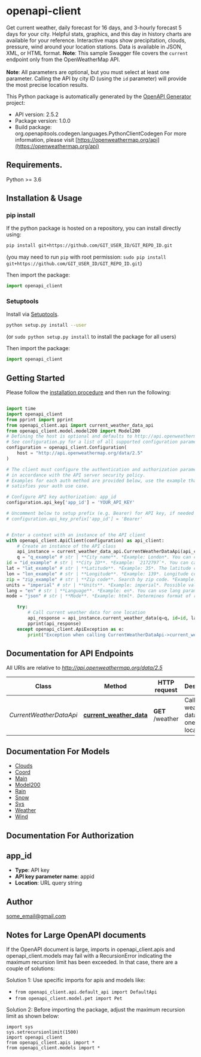 # openapi-client
Get current weather, daily forecast for 16 days, and 3-hourly forecast 5 days for your city. Helpful stats, graphics, and this day in history charts are available for your reference. Interactive maps show precipitation, clouds, pressure, wind around your location stations. Data is available in JSON, XML, or HTML format. **Note**: This sample Swagger file covers the `current` endpoint only from the OpenWeatherMap API. <br/><br/> **Note**: All parameters are optional, but you must select at least one parameter. Calling the API by city ID (using the `id` parameter) will provide the most precise location results.

This Python package is automatically generated by the [OpenAPI Generator](https://openapi-generator.tech) project:

- API version: 2.5.2
- Package version: 1.0.0
- Build package: org.openapitools.codegen.languages.PythonClientCodegen
For more information, please visit [https://openweathermap.org/api](https://openweathermap.org/api)

## Requirements.

Python >= 3.6

## Installation & Usage
### pip install

If the python package is hosted on a repository, you can install directly using:

```sh
pip install git+https://github.com/GIT_USER_ID/GIT_REPO_ID.git
```
(you may need to run `pip` with root permission: `sudo pip install git+https://github.com/GIT_USER_ID/GIT_REPO_ID.git`)

Then import the package:
```python
import openapi_client
```

### Setuptools

Install via [Setuptools](http://pypi.python.org/pypi/setuptools).

```sh
python setup.py install --user
```
(or `sudo python setup.py install` to install the package for all users)

Then import the package:
```python
import openapi_client
```

## Getting Started

Please follow the [installation procedure](#installation--usage) and then run the following:

```python

import time
import openapi_client
from pprint import pprint
from openapi_client.api import current_weather_data_api
from openapi_client.model.model200 import Model200
# Defining the host is optional and defaults to http://api.openweathermap.org/data/2.5
# See configuration.py for a list of all supported configuration parameters.
configuration = openapi_client.Configuration(
    host = "http://api.openweathermap.org/data/2.5"
)

# The client must configure the authentication and authorization parameters
# in accordance with the API server security policy.
# Examples for each auth method are provided below, use the example that
# satisfies your auth use case.

# Configure API key authorization: app_id
configuration.api_key['app_id'] = 'YOUR_API_KEY'

# Uncomment below to setup prefix (e.g. Bearer) for API key, if needed
# configuration.api_key_prefix['app_id'] = 'Bearer'


# Enter a context with an instance of the API client
with openapi_client.ApiClient(configuration) as api_client:
    # Create an instance of the API class
    api_instance = current_weather_data_api.CurrentWeatherDataApi(api_client)
    q = "q_example" # str | **City name**. *Example: London*. You can call by city name, or by city name and country code. The API responds with a list of results that match a searching word. For the query value, type the city name and optionally the country code divided by comma; use ISO 3166 country codes. (optional)
id = "id_example" # str | **City ID**. *Example: `2172797`*. You can call by city ID. API responds with exact result. The List of city IDs can be downloaded [here](http://bulk.openweathermap.org/sample/). You can include multiple cities in parameter &mdash; just separate them by commas. The limit of locations is 20. *Note: A single ID counts as a one API call. So, if you have city IDs. it's treated as 3 API calls.* (optional)
lat = "lat_example" # str | **Latitude**. *Example: 35*. The latitude cordinate of the location of your interest. Must use with `lon`. (optional)
lon = "lon_example" # str | **Longitude**. *Example: 139*. Longitude cordinate of the location of your interest. Must use with `lat`. (optional)
zip = "zip_example" # str | **Zip code**. Search by zip code. *Example: 95050,us*. Please note if country is not specified then the search works for USA as a default. (optional)
units = "imperial" # str | **Units**. *Example: imperial*. Possible values: `standard`, `metric`, and `imperial`. When you do not use units parameter, format is `standard` by default. (optional) (default to "imperial")
lang = "en" # str | **Language**. *Example: en*. You can use lang parameter to get the output in your language. We support the following languages that you can use with the corresponded lang values: Arabic - `ar`, Bulgarian - `bg`, Catalan - `ca`, Czech - `cz`, German - `de`, Greek - `el`, English - `en`, Persian (Farsi) - `fa`, Finnish - `fi`, French - `fr`, Galician - `gl`, Croatian - `hr`, Hungarian - `hu`, Italian - `it`, Japanese - `ja`, Korean - `kr`, Latvian - `la`, Lithuanian - `lt`, Macedonian - `mk`, Dutch - `nl`, Polish - `pl`, Portuguese - `pt`, Romanian - `ro`, Russian - `ru`, Swedish - `se`, Slovak - `sk`, Slovenian - `sl`, Spanish - `es`, Turkish - `tr`, Ukrainian - `ua`, Vietnamese - `vi`, Chinese Simplified - `zh_cn`, Chinese Traditional - `zh_tw`. (optional) (default to "en")
mode = "json" # str | **Mode**. *Example: html*. Determines format of response. Possible values are `xml` and `html`. If mode parameter is empty the format is `json` by default. (optional) (default to "json")

    try:
        # Call current weather data for one location
        api_response = api_instance.current_weather_data(q=q, id=id, lat=lat, lon=lon, zip=zip, units=units, lang=lang, mode=mode)
        pprint(api_response)
    except openapi_client.ApiException as e:
        print("Exception when calling CurrentWeatherDataApi->current_weather_data: %s\n" % e)
```

## Documentation for API Endpoints

All URIs are relative to *http://api.openweathermap.org/data/2.5*

Class | Method | HTTP request | Description
------------ | ------------- | ------------- | -------------
*CurrentWeatherDataApi* | [**current_weather_data**](docs/CurrentWeatherDataApi.md#current_weather_data) | **GET** /weather | Call current weather data for one location


## Documentation For Models

 - [Clouds](docs/Clouds.md)
 - [Coord](docs/Coord.md)
 - [Main](docs/Main.md)
 - [Model200](docs/Model200.md)
 - [Rain](docs/Rain.md)
 - [Snow](docs/Snow.md)
 - [Sys](docs/Sys.md)
 - [Weather](docs/Weather.md)
 - [Wind](docs/Wind.md)


## Documentation For Authorization


## app_id

- **Type**: API key
- **API key parameter name**: appid
- **Location**: URL query string


## Author

some_email@gmail.com


## Notes for Large OpenAPI documents
If the OpenAPI document is large, imports in openapi_client.apis and openapi_client.models may fail with a
RecursionError indicating the maximum recursion limit has been exceeded. In that case, there are a couple of solutions:

Solution 1:
Use specific imports for apis and models like:
- `from openapi_client.api.default_api import DefaultApi`
- `from openapi_client.model.pet import Pet`

Solution 2:
Before importing the package, adjust the maximum recursion limit as shown below:
```
import sys
sys.setrecursionlimit(1500)
import openapi_client
from openapi_client.apis import *
from openapi_client.models import *
```

